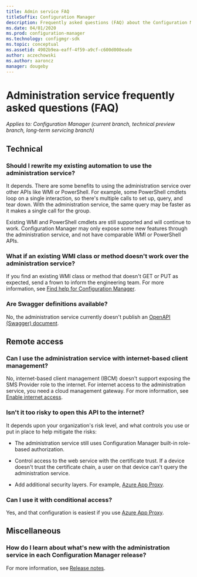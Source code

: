 ```yaml
---
title: Admin service FAQ
titleSuffix: Configuration Manager
description: Frequently asked questions (FAQ) about the Configuration Manager administration service
ms.date: 04/01/2020
ms.prod: configuration-manager
ms.technology: configmgr-sdk
ms.topic: conceptual
ms.assetid: 4902b9ea-eaff-4f59-a9cf-c600d008eade
author: aczechowski
ms.author: aaroncz
manager: dougeby
---
```


# Administration service frequently asked questions (FAQ)

*Applies to: Configuration Manager (current branch, technical preview branch, long-term servicing branch)*

## Technical

### Should I rewrite my existing automation to use the administration service?

It depends. There are some benefits to using the administration service over other APIs like WMI or PowerShell. For example, some PowerShell cmdlets loop on a single interaction, so there's multiple calls to set up, query, and tear down. With the administration service, the same query may be faster as it makes a single call for the group.

Existing WMI and PowerShell cmdlets are still supported and will continue to work. Configuration Manager may only expose some new features through the administration service, and not have comparable WMI or PowerShell APIs.

### What if an existing WMI class or method doesn't work over the administration service?

If you find an existing WMI class or method that doesn't GET or PUT as expected, send a frown to inform the engineering team. For more information, see [Find help for Configuration Manager](/configmgr/core/understand/find-help#send-a-smile-or-send-a-frown).

### Are Swagger definitions available?

No, the administration service currently doesn't publish an [OpenAPI (Swagger) document](https://apidocs.microsoft.com/).

## Remote access

### Can I use the administration service with internet-based client management?

No, internet-based client management (IBCM) doesn't support exposing the SMS Provider role to the internet. For internet access to the administration service, you need a cloud management gateway. For more information, see [Enable internet access](/configmgr/develop/adminservice/set-up#bkmk_cmg).

### Isn't it too risky to open this API to the internet?

It depends upon your organization's risk level, and what controls you use or put in place to help mitigate the risks:

- The administration service still uses Configuration Manager built-in role-based authorization.

- Control access to the web service with the certificate trust. If a device doesn't trust the certificate chain, a user on that device can't query the administration service.

- Add additional security layers. For example, [Azure App Proxy](https://docs.microsoft.com/azure/active-directory/manage-apps/application-proxy).

### Can I use it with conditional access?

Yes, and that configuration is easiest if you use [Azure App Proxy](https://docs.microsoft.com/azure/active-directory/manage-apps/application-proxy).

## Miscellaneous

### How do I learn about what's new with the administration service in each Configuration Manager release?

For more information, see [Release notes](/configmgr/develop/adminservice/release-notes).
